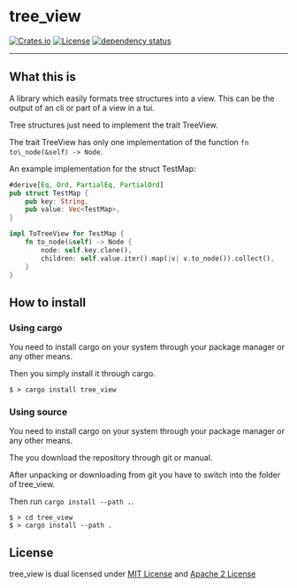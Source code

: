 # tree\_view

[![Crates.io](https://img.shields.io/crates/v/tree_view.svg)](https://crates.io/crates/tree_view)
[![License](https://img.shields.io/badge/license-MIT-blue.svg)](https://github.com/functional-tim/tree_view/blob/main/LICENSE-MIT)
[![dependency status](https://des.rs/repo/github/functional-tim/tree_view/status.svg)](https://deps.rs/repo/github/functional-tim/tree_view)

-----------------------------------------------

## What this is

A library which easily formats tree structures into a view. This can be the output of an cli or part of a view in a tui.

Tree structures just need to implement the trait TreeView.

The trait TreeView has only one implementation of the function `fn to\_node(&self) -> Node`.

An example implementation for the struct TestMap:

```rust
#derive[Eq, Ord, PartialEq, PartialOrd]
pub struct TestMap {
    pub key: String,
    pub value: Vec<TestMap>,
}

impl ToTreeView for TestMap {
    fn to_node(&self) -> Node {
        node: self.key.clone(),
        children: self.value.iter().map(|v| v.to_node()).collect(),
    }
}
```


## How to install

### Using cargo

You need to install cargo on your system through your package manager or any other means.

Then you simply install it through cargo.

```
$ > cargo install tree_view
```

### Using source

You need to install cargo on your system through your package manager or any other means.

The you download the repository through git or manual.

After unpacking or downloading from git you have to switch into the folder of tree\_view.

Then run `cargo install --path .`.

```
$ > cd tree_view
$ > cargo install --path .
```

## License
tree\_view is dual licensed under [MIT License](LICENSE-MIT) and [Apache 2 License](LICENSE-APACHE)

